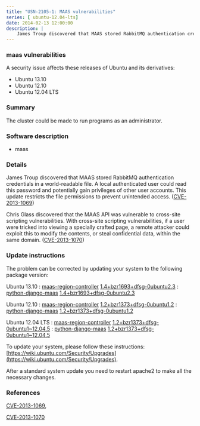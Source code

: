 ```yaml
---
title: "USN-2105-1: MAAS vulnerabilities"
series: [ ubuntu-12.04-lts]
date: 2014-02-13 12:00:00
description: |
    James Troup discovered that MAAS stored RabbitMQ authentication credentials in a world-readable file. A local authenticated user could read this password and potentially gain privileges of other user accounts. This update restricts the file permissions to prevent unintended access. ([CVE-2013-1069](http://people.ubuntu.com/~ubuntu-security/cve/CVE-2013-1069))
--- 
```

 
 


### maas vulnerabilities

A security issue affects these releases of Ubuntu and its derivatives:

* Ubuntu 13.10
* Ubuntu 12.10
* Ubuntu 12.04 LTS

### Summary

The cluster could be made to run programs as an administrator. 

### Software description

* maas 

### Details

James Troup discovered that MAAS stored RabbitMQ authentication credentials in a world-readable file. A local authenticated user could read this password and potentially gain privileges of other user accounts. This update restricts the file permissions to prevent unintended access. ([CVE-2013-1069](http://people.ubuntu.com/~ubuntu-security/cve/CVE-2013-1069))

Chris Glass discovered that the MAAS API was vulnerable to cross-site scripting vulnerabilities. With cross-site scripting vulnerabilities, if a user were tricked into viewing a specially crafted page, a remote attacker could exploit this to modify the contents, or steal confidential data, within the same domain. ([CVE-2013-1070](http://people.ubuntu.com/~ubuntu-security/cve/CVE-2013-1070)) 

### Update instructions

The problem can be corrected by updating your system to the following package version:

Ubuntu 13.10
 : [maas-region-controller](https://launchpad.net/ubuntu/+source/maas) <span> [1.4+bzr1693+dfsg-0ubuntu2.3](https://launchpad.net/ubuntu/+source/maas/1.4+bzr1693+dfsg-0ubuntu2.3) </span> 
 : [python-django-maas](https://launchpad.net/ubuntu/+source/maas) <span> [1.4+bzr1693+dfsg-0ubuntu2.3](https://launchpad.net/ubuntu/+source/maas/1.4+bzr1693+dfsg-0ubuntu2.3) </span> 

Ubuntu 12.10
 : [maas-region-controller](https://launchpad.net/ubuntu/+source/maas) <span> [1.2+bzr1373+dfsg-0ubuntu1.2](https://launchpad.net/ubuntu/+source/maas/1.2+bzr1373+dfsg-0ubuntu1.2) </span> 
 : [python-django-maas](https://launchpad.net/ubuntu/+source/maas) <span> [1.2+bzr1373+dfsg-0ubuntu1.2](https://launchpad.net/ubuntu/+source/maas/1.2+bzr1373+dfsg-0ubuntu1.2) </span> 

Ubuntu 12.04 LTS
 : [maas-region-controller](https://launchpad.net/ubuntu/+source/maas) <span> [1.2+bzr1373+dfsg-0ubuntu1~12.04.5](https://launchpad.net/ubuntu/+source/maas/1.2+bzr1373+dfsg-0ubuntu1~12.04.5) </span> 
 : [python-django-maas](https://launchpad.net/ubuntu/+source/maas) <span> [1.2+bzr1373+dfsg-0ubuntu1~12.04.5](https://launchpad.net/ubuntu/+source/maas/1.2+bzr1373+dfsg-0ubuntu1~12.04.5) </span> 

To update your system, please follow these instructions: [https://wiki.ubuntu.com/Security/Upgrades](https://wiki.ubuntu.com/Security/Upgrades).

After a standard system update you need to restart apache2 to make all the necessary changes. 

### References

 
 [CVE-2013-1069](http://people.ubuntu.com/~ubuntu-security/cve/CVE-2013-1069), 

 [CVE-2013-1070](http://people.ubuntu.com/~ubuntu-security/cve/CVE-2013-1070)
 

